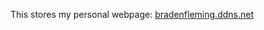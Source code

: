 This stores my personal webpage: <a href="https://unicycleunicorn.github.io/UnicycleUnicorn/">bradenfleming.ddns.net</a>
